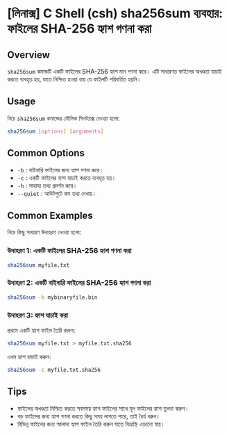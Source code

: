 # [লিনাক্স] C Shell (csh) sha256sum ব্যবহার: ফাইলের SHA-256 হ্যাশ গণনা করা

## Overview
`sha256sum` কমান্ডটি একটি ফাইলের SHA-256 হ্যাশ মান গণনা করে। এটি সাধারণত ফাইলের অখণ্ডতা যাচাই করতে ব্যবহৃত হয়, যাতে নিশ্চিত হওয়া যায় যে ফাইলটি পরিবর্তিত হয়নি।

## Usage
নিচে `sha256sum` কমান্ডের মৌলিক সিনট্যাক্স দেওয়া হলো:

```bash
sha256sum [options] [arguments]
```

## Common Options
- `-b` : বাইনারি ফাইলের জন্য হ্যাশ গণনা করে।
- `-c` : একটি ফাইলের হ্যাশ যাচাই করতে ব্যবহৃত হয়।
- `-h` : সাহায্য তথ্য প্রদর্শন করে।
- `--quiet` : আউটপুটে কম তথ্য দেখায়।

## Common Examples
নিচে কিছু সাধারণ উদাহরণ দেওয়া হলো:

### উদাহরণ 1: একটি ফাইলের SHA-256 হ্যাশ গণনা করা
```bash
sha256sum myfile.txt
```

### উদাহরণ 2: একটি বাইনারি ফাইলের SHA-256 হ্যাশ গণনা করা
```bash
sha256sum -b mybinaryfile.bin
```

### উদাহরণ 3: হ্যাশ যাচাই করা
প্রথমে একটি হ্যাশ ফাইল তৈরি করুন:
```bash
sha256sum myfile.txt > myfile.txt.sha256
```
এখন হ্যাশ যাচাই করুন:
```bash
sha256sum -c myfile.txt.sha256
```

## Tips
- ফাইলের অখণ্ডতা নিশ্চিত করতে সবসময় হ্যাশ ফাইলের সাথে মূল ফাইলের হ্যাশ তুলনা করুন।
- বড় ফাইলের জন্য হ্যাশ গণনা করতে কিছু সময় লাগতে পারে, তাই ধৈর্য ধরুন।
- বিভিন্ন ফাইলের জন্য আলাদা হ্যাশ ফাইল তৈরি করুন যাতে বিভ্রান্তি এড়ানো যায়।